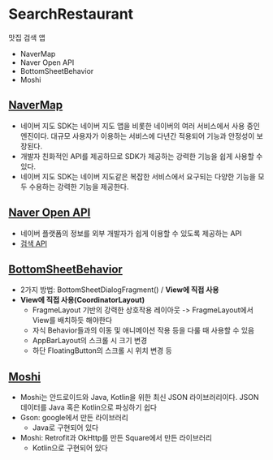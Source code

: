 # SearchRestaurant
맛집 검색 앱
  - NaverMap
  - Naver Open API
  - BottomSheetBehavior
  - Moshi

## [NaverMap](https://navermaps.github.io/android-map-sdk/guide-ko/0.html)
  - 네이버 지도 SDK는 네이버 지도 앱을 비롯한 네이버의 여러 서비스에서 사용 중인 엔진이다. 대규모 사용자가 이용하는 서비스에 다년간 적용되어 기능과 안정성이 보장된다.
  - 개발자 친화적인 API를 제공하므로 SDK가 제공하는 강력한 기능을 쉽게 사용할 수 있다.
  - 네이버 지도 SDK는 네이버 지도같은 복잡한 서비스에서 요구되는 다양한 기능을 모두 수용하는 강력한 기능을 제공한다.

## [Naver Open API](https://developers.naver.com/docs/common/openapiguide/)
  - 네이버 플랫폼의 정보를 외부 개발자가 쉽게 이용할 수 있도록 제공하는 API
  - [검색 API](https://developers.naver.com/docs/serviceapi/search/local/local.md)

## [BottomSheetBehavior](https://m2.material.io/develop/android/components/bottom-sheet-dialog-fragment)
  - 2가지 방법: BottomSheetDialogFragment()  /  **View에 직접 사용**
  - **View에 직접 사용(CoordinatorLayout)**
      - FragmeLayout 기반의 강력한 상호작용 레이아웃 -> FragmeLayout에서 View를 배치하듯 해야한다
      - 자식 Behavior들과의 이동 및 애니메이션 작용 등을 다룰 때 사용할 수 있음
      - AppBarLayout의 스크롤 시 크기 변경
      - 하단 FloatingButton의 스크롤 시 위치 변경 등

## [Moshi](https://github.com/square/moshi)
  - Moshi는 안드로이드와 Java, Kotlin을 위한 최신 JSON 라이브러리이다. JSON 데이터를 Java 혹은 Kotlin으로 파싱하기 쉽다
  - Gson: google에서 만든 라이브러리
      - Java로 구현되어 있다
  - Moshi: Retrofit과 OkHttp를 만든 Square에서 만든 라이브러리
      - Kotlin으로 구현되어 있다
